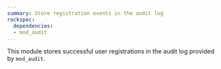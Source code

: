 ```yaml
---
summary: Store registration events in the audit log
rockspec:
  dependencies:
  - mod_audit
...
```


This module stores successful user registrations in the audit log provided by
`mod_audit`.
